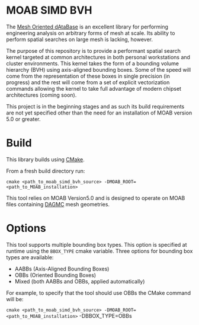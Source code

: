 

MOAB SIMD BVH
=============

The [Mesh Oriented dAtaBase](http://sigma.mcs.anl.gov/moab-library/) is an excellent library for performing engineering
analysis on arbitrary forms of mesh at scale. Its ability to perform spatial
searches on large mesh is lacking, however.

The purpose of this repository is to provide a performant spatial search kernel
targeted at common architectures in both personal workstations and cluster
environments. This kernel takes the form of a bounding volume hierarchy (BVH)
using axis-aligned bounding boxes. Some of the speed will come from the
representation of these boxes in single precision (in progress) and the rest
will come from a set of explicit vectorization commands allowing the kernel to
take full advantage of modern chipset architectures (coming soon).

This project is in the beginning stages and as such its build requirements are
not yet specified other than the need for an installation of MOAB version 5.0 or
greater.


Build
=====

This library builds using [CMake](https://cmake.org/).

From a fresh build directory run:

`cmake <path_to_moab_simd_bvh_source> -DMOAB_ROOT=<path_to_MOAB_installation>`

This tool relies on MOAB Version5.0 and is designed to operate on MOAB files containing
[DAGMC](https://svalinn.github.io/DAGMC/) mesh geometries.

Options
=======

This tool supports multiple bounding box types. This option is specified at runtime
using the `BBOX_TYPE` cmake variable. Three options for bounding box types are available:

  - AABBs (Axis-Aligned Bounding Boxes)
  - OBBs (Oriented Bounding Boxes)
  - Mixed (both AABBs and OBBs, applied automatically)


For example, to specify that the tool should use OBBs the CMake command will be:

`cmake <path_to_moab_simd_bvh_source> -DMOAB_ROOT=<path_to_MOAB_installation>` -DBBOX_TYPE=OBBs
